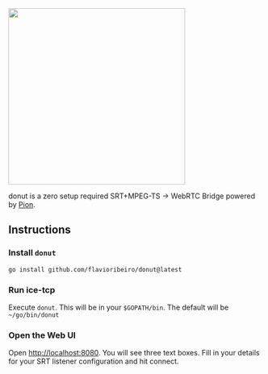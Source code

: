 
<img src="https://user-images.githubusercontent.com/244265/200068510-7c24d5c7-6ba0-44ee-8e60-0f157f990b90.png" width="350" />

donut is a zero setup required SRT+MPEG-TS -> WebRTC Bridge powered by [Pion](http://pion.ly/). 

## Instructions

### Install `donut`

```
go install github.com/flavioribeiro/donut@latest
```
### Run ice-tcp
Execute `donut`. This will be in your `$GOPATH/bin`. The default will be `~/go/bin/donut`

### Open the Web UI
Open [http://localhost:8080](http://localhost:8080). You will see three text boxes. Fill in your details for your SRT listener configuration and hit connect.

